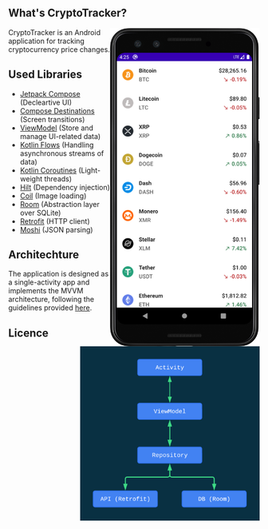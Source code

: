 ## What's CryptoTracker?
<img src="https://github.com/Anass001/CryptoTracker/blob/main/main_screen.png" align="right" width="300">

CryptoTracker is an Android application for tracking cryptocurrency price changes.

## Used Libraries
 - [Jetpack Compose](https://developer.android.com/jetpack/compose) (Decleartive UI)
 - [Compose Destinations](https://github.com/raamcosta/compose-destinations) (Screen transitions)
 - [ViewModel](https://developer.android.com/topic/libraries/architecture/viewmodel) (Store and manage UI-related data)
 - [Kotlin Flows](https://developer.android.com/kotlin/flow) (Handling asynchronous streams of data)
 - [Kotlin Coroutines](https://github.com/Kotlin/kotlinx.coroutines) (Light-weight threads)
 - [Hilt](https://dagger.dev/hilt/) (Dependency injection)
 - [Coil](https://github.com/coil-kt/coil) (Image loading)
 - [Room](https://developer.android.com/topic/libraries/architecture/room) (Abstraction layer over SQLite)
 - [Retrofit](https://github.com/square/retrofit) (HTTP client)
 - [Moshi](https://github.com/square/moshi) (JSON parsing)

## Architechture

<img src="https://github.com/Anass001/CryptoTracker/blob/main/architecture.png" align="right" width="360">

The application is designed as a single-activity app and implements the MVVM architecture, following the guidelines provided [here](https://developer.android.com/jetpack/docs/guide).

## Licence
